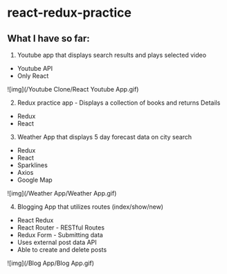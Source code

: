 # react-redux-practice
## What I have so far:
1. Youtube app that displays search results and plays selected video
  * Youtube API
  * Only React

  ![img](/Youtube Clone/React Youtube App.gif)


2. Redux practice app - Displays a collection of books and returns Details
  * Redux
  * React


3. Weather App that displays 5 day forecast data on city search
  * Redux
  * React
  * Sparklines
  * Axios
  * Google Map

  ![img](/Weather App/Weather App.gif)

4. Blogging App that utilizes routes (index/show/new)
  * React Redux
  * React Router - RESTful Routes
  * Redux Form - Submitting data
  * Uses external post data API
  * Able to create and delete posts

  ![img](/Blog App/Blog App.gif)
